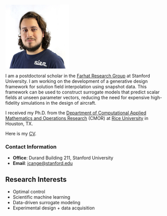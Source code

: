 <img align="center" width="200" height="200" src="photo.png">

I am a postdoctoral scholar in the [Farhat Research Group](https://web.stanford.edu/group/frg/) at Stanford University. I am working on the development of a generative design framework for solution field interpolation using snapshot data. This framework can be used to construct surrogate models that predict scalar fields at unseen parameter vectors, reducing the need for expensive high-fidelity simulations in the design of aircraft.

I received my Ph.D. from the
[Department of Computational Applied Mathematics and Operations Research](https://cmor.rice.edu/) (CMOR) at 
[Rice University](https://www.rice.edu/) in Houston, TX.

Here is my [CV](cv.pdf).

### Contact Information 
- **Office**: Durand Building 211, Stanford University
- **Email**: jcange@stanford.edu

## Research Interests
- Optimal control
- Scientific machine learning
- Data-driven surrogate modeling
- Experimental design + data acquisition

